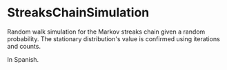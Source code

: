 # StreaksChainSimulation

Random walk simulation for the Markov streaks chain given a random probability.
The stationary distribution's value is confirmed using iterations and counts.

In Spanish.

#
